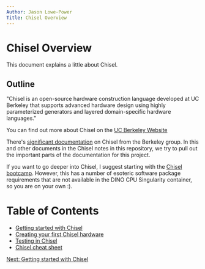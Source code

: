 ```yaml
---
Author: Jason Lowe-Power
Title: Chisel Overview
---
```


# Chisel Overview

This document explains a little about Chisel.

## Outline

"Chisel is an open-source hardware construction language developed at UC Berkeley that supports advanced hardware design using highly parameterized generators and layered domain-specific hardware languages."

You can find out more about Chisel on the [UC Berkeley Website](https://chisel.eecs.berkeley.edu/)

There's [significant documentation](https://github.com/freechipsproject/chisel3/wiki) on Chisel from the Berkeley group.
In this and other documents in the Chisel notes in this repository, we try to pull out the important parts of the documentation for this project.

If you want to go deeper into Chisel, I suggest starting with the [Chisel bootcamp](https://github.com/freechipsproject/chisel-bootcamp).
However, this has a number of esoteric software package requirements that are not available in the DINO CPU Singularity container, so you are on your own :).

# Table of Contents

- [Getting started with Chisel](getting-started.md)
- [Creating your first Chisel hardware](first-hardware.md)
- [Testing in Chisel](testing.md)
- [Chisel cheat sheet](cheat-sheet.md)

[Next: Getting started with Chisel](getting-started.md)
